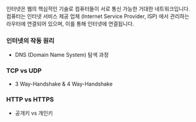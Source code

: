 인터넷은 웹의 핵심적인 기술로 컴퓨터들이 서로 통신 가능한 거대한 네트워크입니다.  
컴퓨터는 인터넷 서비스 제공 업체 (Internet Service Provider, ISP) 에서 관리하는 라우터에 연결되어 있으며, 이를 통해 인터넷에 연결됩니다.

### 인터넷의 작동 원리

- DNS (Domain Name System) 탐색 과정

### TCP vs UDP

- 3 Way-Handshake & 4 Way-Handshake

### HTTP vs HTTPS

- 공개키 vs 개인키
